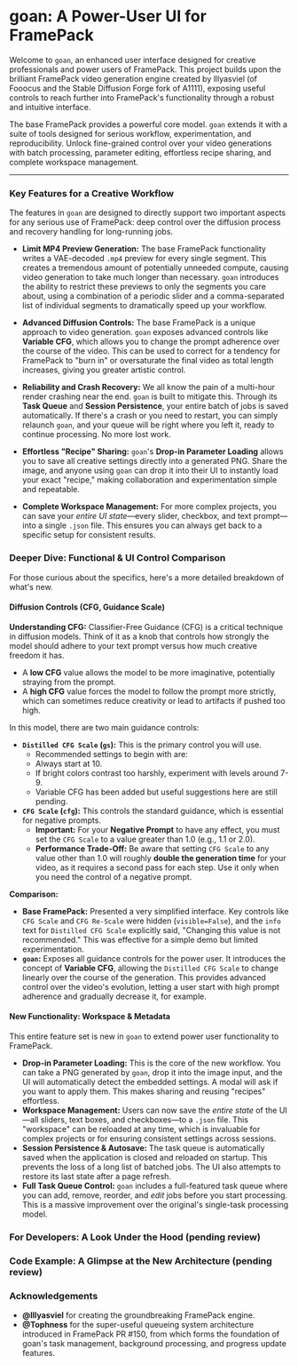 # goan: A Power-User UI for FramePack

Welcome to `goan`, an enhanced user interface designed for creative professionals and power users of FramePack. This project builds upon the brilliant FramePack video generation engine created by lllyasviel (of Fooocus and the Stable Diffusion Forge fork of A1111), exposing useful controls to reach further into FramePack's functionality through a robust and intuitive interface.

The base FramePack provides a powerful core model. `goan` extends it with a suite of tools designed for serious workflow, experimentation, and reproducibility. Unlock fine-grained control over your video generations with batch processing, parameter editing, effortless recipe sharing, and complete workspace management.

---

### Key Features for a Creative Workflow

The features in `goan` are designed to directly support two important aspects for any serious use of FramePack: deep control over the diffusion process and recovery handling for long-running jobs.

* **Limit MP4 Preview Generation:** The base FramePack functionality writes a VAE-decoded `.mp4` preview for every single segment. This creates a tremendous amount of potentially unneeded compute, causing video generation to take much longer than necessary. `goan` introduces the ability to restrict these previews to only the segments you care about, using a combination of a periodic slider and a comma-separated list of individual segments to dramatically speed up your workflow.

* **Advanced Diffusion Controls:** The base FramePack is a unique approach to video generation. `goan` exposes advanced controls like **Variable CFG**, which allows you to change the prompt adherence over the course of the video. This can be used to correct for a tendency for FramePack to "burn in" or oversaturate the final video as total length increases, giving you greater artistic control.

* **Reliability and Crash Recovery:** We all know the pain of a multi-hour render crashing near the end. `goan` is built to mitigate this. Through its **Task Queue** and **Session Persistence**, your entire batch of jobs is saved automatically. If there's a crash or you need to restart, you can simply relaunch `goan`, and your queue will be right where you left it, ready to continue processing. No more lost work.

* **Effortless "Recipe" Sharing:** `goan`'s **Drop-in Parameter Loading** allows you to save all creative settings directly into a generated PNG. Share the image, and anyone using `goan` can drop it into their UI to instantly load your exact "recipe," making collaboration and experimentation simple and repeatable.

* **Complete Workspace Management:** For more complex projects, you can save your *entire UI state*—every slider, checkbox, and text prompt—into a single `.json` file. This ensures you can always get back to a specific setup for consistent results.

### Deeper Dive: Functional & UI Control Comparison

For those curious about the specifics, here's a more detailed breakdown of what's new.

#### Diffusion Controls (CFG, Guidance Scale)

**Understanding CFG:** Classifier-Free Guidance (CFG) is a critical technique in diffusion models. Think of it as a knob that controls how strongly the model should adhere to your text prompt versus how much creative freedom it has.
* A **low CFG** value allows the model to be more imaginative, potentially straying from the prompt.
* A **high CFG** value forces the model to follow the prompt more strictly, which can sometimes reduce creativity or lead to artifacts if pushed too high.

In this model, there are two main guidance controls:

* **`Distilled CFG Scale` (`gs`):** This is the primary control you will use.
    * Recommended settings to begin with are:
    * Always start at 10.
    * If bright colors contrast too harshly, experiment with levels around 7-9.
    * Variable CFG has been added but useful suggestions here are still pending.
* **`CFG Scale` (`cfg`):** This controls the standard guidance, which is essential for negative prompts.
    * **Important:** For your **Negative Prompt** to have any effect, you must set the `CFG Scale` to a value greater than 1.0 (e.g., 1.1 or 2.0).
    * **Performance Trade-Off:** Be aware that setting `CFG Scale` to any value other than 1.0 will roughly **double the generation time** for your video, as it requires a second pass for each step. Use it only when you need the control of a negative prompt.

**Comparison:**
* **Base FramePack:** Presented a very simplified interface. Key controls like `CFG Scale` and `CFG Re-Scale` were hidden (`visible=False`), and the `info` text for `Distilled CFG Scale` explicitly said, "Changing this value is not recommended." This was effective for a simple demo but limited experimentation.
* **`goan`:** Exposes all guidance controls for the power user. It introduces the concept of **Variable CFG**, allowing the `Distilled CFG Scale` to change linearly over the course of the generation. This provides advanced control over the video's evolution, letting a user start with high prompt adherence and gradually decrease it, for example.

#### New Functionality: Workspace & Metadata

This entire feature set is new in `goan` to extend power user functionality to FramePack.

* **Drop-in Parameter Loading:** This is the core of the new workflow. You can take a PNG generated by `goan`, drop it into the image input, and the UI will automatically detect the embedded settings. A modal will ask if you want to apply them. This makes sharing and reusing "recipes" effortless.
* **Workspace Management:** Users can now save the *entire state* of the UI—all sliders, text boxes, and checkboxes—to a `.json` file. This "workspace" can be reloaded at any time, which is invaluable for complex projects or for ensuring consistent settings across sessions.
* **Session Persistence & Autosave:** The task queue is automatically saved when the application is closed and reloaded on startup. This prevents the loss of a long list of batched jobs. The UI also attempts to restore its last state after a page refresh.
* **Full Task Queue Control:** `goan` includes a full-featured task queue where you can add, remove, reorder, and *edit* jobs before you start processing. This is a massive improvement over the original's single-task processing model.

### For Developers: A Look Under the Hood (pending review)

### Code Example: A Glimpse at the New Architecture (pending review)

### Acknowledgements

* **@lllyasviel** for creating the groundbreaking FramePack engine.
* **@Tophness** for the super-useful queueing system architecture introduced in FramePack PR #150, from which forms the foundation of goan's task management, background processing, and progress update features.
